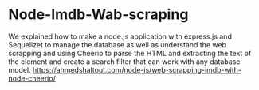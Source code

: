 # Node-Imdb-Wab-scraping
We explained how to make a node.js application with express.js and Sequelizet to manage the database as well as understand the web scrapping and using Cheerio to parse the HTML and extracting the text of the element and create a search filter that can work with any database model.
https://ahmedshaltout.com/node-js/web-scrapping-imdb-with-node-cheerio/
